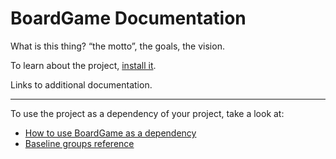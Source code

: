 # BoardGame Documentation

What is this thing? “the motto”, the goals, the vision.

To learn about the project, [install it](how-to/how-to-load-in-pharo.md).

Links to additional documentation.

---

To use the project as a dependency of your project, take a look at:

- [How to use BoardGame as a dependency](how-to/how-to-use-as-dependency-in-pharo.md)
- [Baseline groups reference](reference/Baseline-groups.md)
